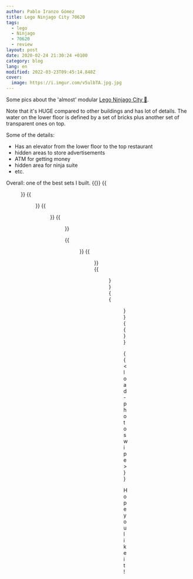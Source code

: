 ```yaml
---
author: Pablo Iranzo Gómez
title: Lego Ninjago City 70620
tags:
  - lego
  - Ninjago
  - 70620
  - review
layout: post
date: 2020-02-24 21:30:24 +0100
category: blog
lang: en
modified: 2022-03-23T09:45:14.848Z
cover:
  image: https://i.imgur.com/v5ulbTA.jpg.jpg
---
```


Some pics about the 'almost' modular [Lego Ninjago City 🛒](https://www.amazon.es/dp/B074XCNQSY?tag=redken-21).

Note that it's HUGE compared to other buildings and has lot of details. The water on the lower floor is defined by a set of bricks plus another set of transparent ones on top.

Some of the details:

- Has an elevator from the lower floor to the top restaurant
- hidden areas to store advertisements
- ATM for getting money
- hidden area for ninja suite
- etc.

Overall: one of the best sets I built.
{{<gallery>}}
{{<figure src="https://i.imgur.com/v5ulbTAt.jpg" link="https://i.imgur.com/v5ulbTA.jpg.jpg" alt="Ninjago city bridge" >}}
{{<figure src="https://i.imgur.com/abpvOekt.jpg" link="https://i.imgur.com/abpvOek.jpg.jpg" alt="Lower floor" >}}
{{<figure src="https://i.imgur.com/nP9tgZMt.jpg" link="https://i.imgur.com/nP9tgZM.jpg.jpg" alt="Dock area" >}}
{{<figure src="https://i.imgur.com/DqvUYTAt.jpg" link="https://i.imgur.com/DqvUYTA.jpg.jpg" alt="1st floor aerial view" >}}

{{<figure src="https://i.imgur.com/zA0iozMt.jpg" link="https://i.imgur.com/zA0iozM.jpg.jpg" alt="lower floor aerial view" >}}
{{<figure src="https://i.imgur.com/pjODgY9t.jpg" link="https://i.imgur.com/pjODgY9.jpg.jpg" alt="1st floor details" >}}
{{<figure src="https://i.imgur.com/VIcgZNat.jpg" link="https://i.imgur.com/VIcgZNa.jpg.jpg" alt="Minifigure with diamond" >}}
{{<figure src="https://i.imgur.com/M4dTBYut.jpg" link="https://i.imgur.com/M4dTBYu.jpg.jpg" alt="Docks view with robot" >}}
{{</gallery>}}

{{< load-photoswipe >}}

Hope you like it!
